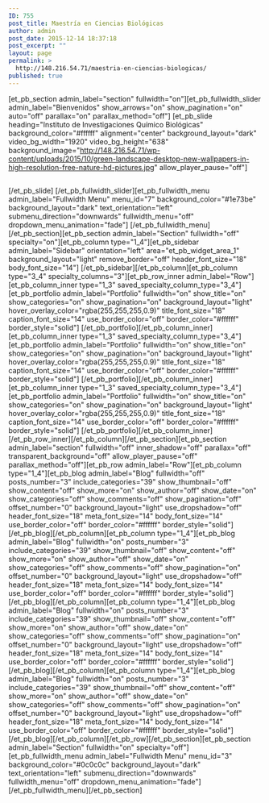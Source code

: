 ```yaml
---
ID: 755
post_title: Maestría en Ciencias Biológicas
author: admin
post_date: 2015-12-14 18:37:18
post_excerpt: ""
layout: page
permalink: >
  http://148.216.54.71/maestria-en-ciencias-biologicas/
published: true
---
```

[et_pb_section admin_label="section" fullwidth="on"][et_pb_fullwidth_slider admin_label="Bienvenidos" show_arrows="on" show_pagination="on" auto="off" parallax="on" parallax_method="off"] [et_pb_slide heading="Instituto de Investigaciones Químico Biológicas" background_color="#ffffff" alignment="center" background_layout="dark" video_bg_width="1920" video_bg_height="638" background_image="http://148.216.54.71/wp-content/uploads/2015/10/green-landscape-desktop-new-wallpapers-in-high-resolution-free-nature-hd-pictures.jpg" allow_player_pause="off"]
<h2></h2>
[/et_pb_slide] [/et_pb_fullwidth_slider][et_pb_fullwidth_menu admin_label="Fullwidth Menu" menu_id="7" background_color="#1e73be" background_layout="dark" text_orientation="left" submenu_direction="downwards" fullwidth_menu="off" dropdown_menu_animation="fade"] [/et_pb_fullwidth_menu][/et_pb_section][et_pb_section admin_label="Section" fullwidth="off" specialty="on"][et_pb_column type="1_4"][et_pb_sidebar admin_label="Sidebar" orientation="left" area="et_pb_widget_area_1" background_layout="light" remove_border="off" header_font_size="18" body_font_size="14"] [/et_pb_sidebar][/et_pb_column][et_pb_column type="3_4" specialty_columns="3"][et_pb_row_inner admin_label="Row"][et_pb_column_inner type="1_3" saved_specialty_column_type="3_4"][et_pb_portfolio admin_label="Portfolio" fullwidth="on" show_title="on" show_categories="on" show_pagination="on" background_layout="light" hover_overlay_color="rgba(255,255,255,0.9)" title_font_size="18" caption_font_size="14" use_border_color="off" border_color="#ffffff" border_style="solid"] [/et_pb_portfolio][/et_pb_column_inner][et_pb_column_inner type="1_3" saved_specialty_column_type="3_4"][et_pb_portfolio admin_label="Portfolio" fullwidth="on" show_title="on" show_categories="on" show_pagination="on" background_layout="light" hover_overlay_color="rgba(255,255,255,0.9)" title_font_size="18" caption_font_size="14" use_border_color="off" border_color="#ffffff" border_style="solid"] [/et_pb_portfolio][/et_pb_column_inner][et_pb_column_inner type="1_3" saved_specialty_column_type="3_4"][et_pb_portfolio admin_label="Portfolio" fullwidth="on" show_title="on" show_categories="on" show_pagination="on" background_layout="light" hover_overlay_color="rgba(255,255,255,0.9)" title_font_size="18" caption_font_size="14" use_border_color="off" border_color="#ffffff" border_style="solid"] [/et_pb_portfolio][/et_pb_column_inner][/et_pb_row_inner][/et_pb_column][/et_pb_section][et_pb_section admin_label="section" fullwidth="off" inner_shadow="off" parallax="off" transparent_background="off" allow_player_pause="off" parallax_method="off"][et_pb_row admin_label="Row"][et_pb_column type="1_4"][et_pb_blog admin_label="Blog" fullwidth="off" posts_number="3" include_categories="39" show_thumbnail="off" show_content="off" show_more="on" show_author="off" show_date="on" show_categories="off" show_comments="off" show_pagination="off" offset_number="0" background_layout="light" use_dropshadow="off" header_font_size="18" meta_font_size="14" body_font_size="14" use_border_color="off" border_color="#ffffff" border_style="solid"] [/et_pb_blog][/et_pb_column][et_pb_column type="1_4"][et_pb_blog admin_label="Blog" fullwidth="on" posts_number="3" include_categories="39" show_thumbnail="off" show_content="off" show_more="on" show_author="off" show_date="on" show_categories="off" show_comments="off" show_pagination="on" offset_number="0" background_layout="light" use_dropshadow="off" header_font_size="18" meta_font_size="14" body_font_size="14" use_border_color="off" border_color="#ffffff" border_style="solid"] [/et_pb_blog][/et_pb_column][et_pb_column type="1_4"][et_pb_blog admin_label="Blog" fullwidth="on" posts_number="3" include_categories="39" show_thumbnail="off" show_content="off" show_more="on" show_author="off" show_date="on" show_categories="off" show_comments="off" show_pagination="on" offset_number="0" background_layout="light" use_dropshadow="off" header_font_size="18" meta_font_size="14" body_font_size="14" use_border_color="off" border_color="#ffffff" border_style="solid"] [/et_pb_blog][/et_pb_column][et_pb_column type="1_4"][et_pb_blog admin_label="Blog" fullwidth="on" posts_number="3" include_categories="39" show_thumbnail="off" show_content="off" show_more="on" show_author="off" show_date="on" show_categories="off" show_comments="off" show_pagination="on" offset_number="0" background_layout="light" use_dropshadow="off" header_font_size="18" meta_font_size="14" body_font_size="14" use_border_color="off" border_color="#ffffff" border_style="solid"] [/et_pb_blog][/et_pb_column][/et_pb_row][/et_pb_section][et_pb_section admin_label="Section" fullwidth="on" specialty="off"][et_pb_fullwidth_menu admin_label="Fullwidth Menu" menu_id="3" background_color="#0c0c0c" background_layout="dark" text_orientation="left" submenu_direction="downwards" fullwidth_menu="off" dropdown_menu_animation="fade"] [/et_pb_fullwidth_menu][/et_pb_section]
